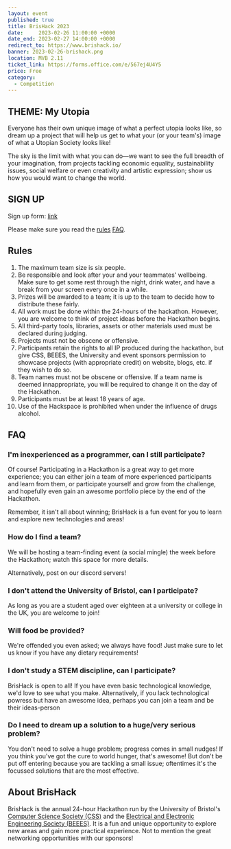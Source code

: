 ```yaml
---
layout: event
published: true
title: BrisHack 2023
date:     2023-02-26 11:00:00 +0000
date_end: 2023-02-27 14:00:00 +0000
redirect_to: https://www.brishack.io/
banner: 2023-02-26-brishack.png
location: MVB 2.11
ticket_link: https://forms.office.com/e/567ej4U4Y5
price: Free
category:
  - Competition
---
```


## THEME: My Utopia

Everyone has their own unique image of what a perfect utopia looks like, so dream up a project that will help us get to what your (or your team's) image of what a Utopian Society looks like!

The sky is the limit with what you can do—we want to see the full breadth of your imagination, from projects tackling economic equality, sustainability issues, social welfare or even creativity and artistic expression; show us how you would want to change the world.

## SIGN UP

Sign up form: [link](https://forms.office.com/e/567ej4U4Y5)

Please make sure you read the [rules](#rules) [FAQ](#faq).

## Rules

1. The maximum team size is six people.
2. Be responsible and look after your and your teammates' wellbeing. Make sure to get some rest through the night, drink water, and have a break from your screen every once in a while.
3. Prizes will be awarded to a team; it is up to the team to decide how to distribute these fairly.
4. All work must be done within the 24-hours of the hackathon. However, you are welcome to think of project ideas before the Hackathon begins.
5. All third-party tools, libraries, assets or other materials used must be declared during judging.
6. Projects must not be obscene or offensive.
7. Participants retain the rights to all IP produced during the hackathon, but give CSS, BEEES, the University and event sponsors permission to showcase projects (with appropriate credit) on website, blogs, etc. if they wish to do so.
8. Team names must not be obscene or offensive. If a team name is deemed innappropriate, you will be required to change it on the day of the Hackathon.
9. Participants must be at least 18 years of age.
10. Use of the Hackspace is prohibited when under the influence of drugs alcohol.

## FAQ

### I'm inexperienced as a programmer, can I still participate?
Of course! Participating in a Hackathon is a great way to get more experience; you can either join a team of more experienced participants and learn from them, or participate yourself and grow from the challenge, and hopefully even gain an awesome portfolio piece by the end of the Hackathon.

Remember, it isn't all about winning; BrisHack is a fun event for you to learn and explore new technologies and areas!

### How do I find a team?
We will be hosting a team-finding event (a social mingle) the week before the Hackathon; watch this space for more details.

Alternatively, post on our discord servers!

### I don't attend the University of Bristol, can I participate?
As long as you are a student aged over eighteen at a university or college in the UK, you are welcome to join!

### Will food be provided?
We're offended you even asked; we always have food! Just make sure to let us know if you have any dietary requirements!

### I don't study a STEM discipline, can I participate?
BrisHack is open to all! If you have even basic technological knowledge, we'd love to see what you make. Alternatively, if you lack technological powress but have an awesome idea, perhaps you can join a team and be their ideas-person

### Do I need to dream up a solution to a huge/very serious problem?
You don't need to solve a huge problem; progress comes in small nudges! If you think you've got the cure to world hunger, that's awesome! But don't be put off entering because you are tackling a small issue; oftentimes it's the focussed solutions that are the most effective.

## About BrisHack

BrisHack is the annual 24-hour Hackathon run by the University of Bristol's [Computer Science Society (CSS)](https://cssbristol.co.uk/) and the [Electrical and Electronic Engineering Society (BEEES)](https://www.beees.co.uk). It is a fun and unique opportunity to explore new areas and gain more practical experience. Not to mention the great networking opportunities with our sponsors!
